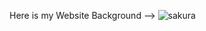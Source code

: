 Here is my Website Background --> ![sakura](https://github.com/user-attachments/assets/cdfdbc0e-24bf-46a9-8b8c-4b1a06ab52b2)
